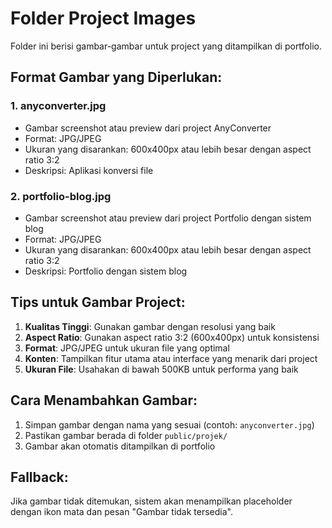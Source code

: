 # Folder Project Images

Folder ini berisi gambar-gambar untuk project yang ditampilkan di portfolio.

## Format Gambar yang Diperlukan:

### 1. anyconverter.jpg
- Gambar screenshot atau preview dari project AnyConverter
- Format: JPG/JPEG
- Ukuran yang disarankan: 600x400px atau lebih besar dengan aspect ratio 3:2
- Deskripsi: Aplikasi konversi file

### 2. portfolio-blog.jpg
- Gambar screenshot atau preview dari project Portfolio dengan sistem blog
- Format: JPG/JPEG
- Ukuran yang disarankan: 600x400px atau lebih besar dengan aspect ratio 3:2
- Deskripsi: Portfolio dengan sistem blog

## Tips untuk Gambar Project:

1. **Kualitas Tinggi**: Gunakan gambar dengan resolusi yang baik
2. **Aspect Ratio**: Gunakan aspect ratio 3:2 (600x400px) untuk konsistensi
3. **Format**: JPG/JPEG untuk ukuran file yang optimal
4. **Konten**: Tampilkan fitur utama atau interface yang menarik dari project
5. **Ukuran File**: Usahakan di bawah 500KB untuk performa yang baik

## Cara Menambahkan Gambar:

1. Simpan gambar dengan nama yang sesuai (contoh: `anyconverter.jpg`)
2. Pastikan gambar berada di folder `public/projek/`
3. Gambar akan otomatis ditampilkan di portfolio

## Fallback:

Jika gambar tidak ditemukan, sistem akan menampilkan placeholder dengan ikon mata dan pesan "Gambar tidak tersedia". 